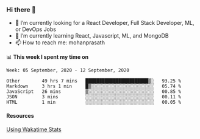 ### Hi there 👋

- 🔭 I’m currently looking for a React Developer, Full Stack Developer, ML, or DevOps Jobs
- 🌱 I’m currently learning React, Javascript, ML, and MongoDB
- 📫 How to reach me: mohanprasath

📊 **This week I spent my time on**
<!--START_SECTION:waka-->
```text
Week: 05 September, 2020 - 12 September, 2020

Other        49 hrs 7 mins   ███████████████████████▒░   93.25 % 
Markdown     3 hrs 1 min     █▒░░░░░░░░░░░░░░░░░░░░░░░   05.74 % 
JavaScript   26 mins         ▒░░░░░░░░░░░░░░░░░░░░░░░░   00.85 % 
JSON         3 mins          ░░░░░░░░░░░░░░░░░░░░░░░░░   00.11 % 
HTML         1 min           ░░░░░░░░░░░░░░░░░░░░░░░░░   00.05 % 
```
<!--END_SECTION:waka-->

#### Resources
[Using Wakatime Stats](https://github.com/marketplace/actions/waka-readme)
